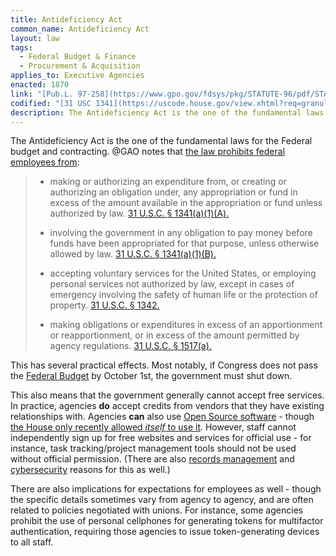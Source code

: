 ```yaml
---
title: Antideficiency Act
common_name: Antideficiency Act
layout: law
tags:
  - Federal Budget & Finance
  - Procurement & Acquisition
applies_to: Executive Agencies
enacted: 1870
link: "[Pub.L. 97-258](https://www.gpo.gov/fdsys/pkg/STATUTE-96/pdf/STATUTE-96-Pg877.pdf)"
codified: "[31 USC 1341](https://uscode.house.gov/view.xhtml?req=granuleid:USC-prelim-title31-section1341&num=0&edition=prelim)"
description: The Antideficiency Act is the one of the fundamental laws for the Federal budget and contracting.
---
```


The Antideficiency Act is the one of the fundamental laws for the Federal budget and contracting. @GAO notes that [the law prohibits federal employees from](https://web.archive.org/web/20131006053304/http://www.gao.gov/legal/lawresources/antideficiencybackground.html):

> * making or authorizing an expenditure from, or creating or authorizing an obligation under, any appropriation or fund in excess of the amount available in the appropriation or fund unless authorized by law. [31 U.S.C. § 1341(a)(1)(A).](https://uscode.house.gov/view.xhtml?req=%28title:31%20section:1341%20edition:prelim%29)
>
> * involving the government in any obligation to pay money before funds have been appropriated for that purpose, unless otherwise allowed by law. [31 U.S.C. § 1341(a)(1)(B).](https://uscode.house.gov/view.xhtml?req=%28title:31%20section:1341%20edition:prelim%29)
>
> * accepting voluntary services for the United States, or employing personal services not authorized by law, except in cases of emergency involving the safety of human life or the protection of property. [31 U.S.C. § 1342.](https://uscode.house.gov/view.xhtml?req=%28title:31%20section:1342%20edition:prelim%29)
>
> * making obligations or expenditures in excess of an apportionment or reapportionment, or in excess of the amount permitted by agency regulations. [31 U.S.C. § 1517(a).](https://uscode.house.gov/view.xhtml?req=%28title:31%20section:1517%20edition:prelim%29)

This has several practical effects.  Most notably, if Congress does not pass the [Federal Budget](/info/budget-finance/#appropriations) by October 1st, the government must shut down.

This also means that the government generally cannot accept free services.  In practice, agencies **do** accept credits from vendors that they have existing relationships with.  Agencies **can** also use [Open Source software](/policies/open-source/) - though [the House only recently allowed _itself_ to use it](https://congressionaldata.org/open-source-software-now-permitted-in-the-u-s-house-of-representatives-2/).  However, staff cannot independently sign up for free websites and services for official use - for instance, task tracking/project management tools should not be used without official permission. (There are also [records management](/policies/data/#records-management) and [cybersecurity](/policies/cybersecurity/#security-assessment) reasons for this as well.)

There are also implications for expectations for employees as well - though the specific details sometimes vary from agency to agency, and are often related to policies negotiated with unions. For instance, some agencies prohibit the use of personal cellphones for generating tokens for multifactor authentication, requiring those agencies to issue token-generating devices to all staff.